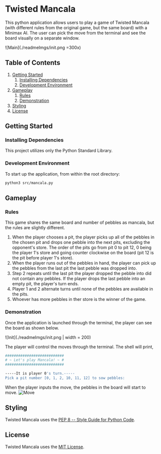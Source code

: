 # Twisted Mancala

This python application allows users to play a game of Twisted Mancala (with different rules from the original game, but the same board) with a Minimax AI. The user can pick the move from the terminal and see the board visually on a separate window.

![Main](./readmeImgs/init.png =300x)

## Table of Contents

1. [Getting Started](#getting-started)
   1. [Installing Dependencies](#installing-dependencies)
   1. [Development Environment](#development-environment)
1. [Gameplay](#gameplay)
   1. [Rules](#rules)
   1. [Demonstration](#demonstration)
1. [Styling](#styling)
1. [License](#license)

## Getting Started

### Installing Dependencies

This project utilizes only the Python Standard Library.

### Development Environment

To start up the application, from within the root directory:

```sh
python3 src/mancala.py
```

## Gameplay

### Rules

This game shares the same board and number of pebbles as mancala, but the rules are slightly different.

1. When the player chooses a pit, the player picks up all of the pebbles in the chosen pit and drops one pebble into the next pits, excluding the opponent's store. The order of the pits go from pit 0 to pit 12, 0 being the player 1's store and going counter clockwise on the board (pit 12 is the pit before player 1's store).
1. When the player runs out of the pebbles in hand, the player can pick up the pebbles from the last pit the last pebble was dropped into.
1. Step 2 repeats until the last pit the player dropped the pebble into did not contain any pebbles. If the player drops the last pebble into an empty pit, the player's turn ends.
1. Player 1 and 2 alternate turns until none of the pebbles are available in the pits.
1. Whoever has more pebbles in ther store is the winner of the game.

### Demonstration

Once the application is launched through the terminal, the player can see the board as shown below.

![Init](./readmeImgs/init.png | width = 200)

The player will control the moves through the terminal. The shell will print,

```sh
###########################
# ~ Let's play Mancala! ~ #
###########################

-----It is player 0's turn.-----
Pick a pit number [0, 1, 2, 10, 11, 12] to sow pebbles:
```

When the player inputs the move, the pebbles in the board will start to move.
![Move](./readmeImgs/move.png)

## Styling

Twisted Mancala uses the [PEP 8 -- Style Guide for Python Code](https://www.python.org/dev/peps/pep-0008/).

## License

Twisted Mancala uses the [MIT License](LICENSE.md).
